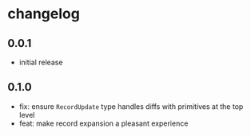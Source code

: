 # changelog

## 0.0.1

- initial release

## 0.1.0

- fix: ensure `RecordUpdate` type handles diffs with primitives at the top level
- feat: make record expansion a pleasant experience
